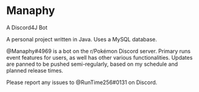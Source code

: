 # Manaphy
A Discord4J Bot

A personal project written in Java. Uses a MySQL database.

@Manaphy#4969 is a bot on the r/Pokémon Discord server. Primary runs event features for users, as well has other various functionalities. Updates are panned to be pushed semi-regularly, based on my schedule and planned release times.

Please report any issues to @RunTime256#0131 on Discord.
